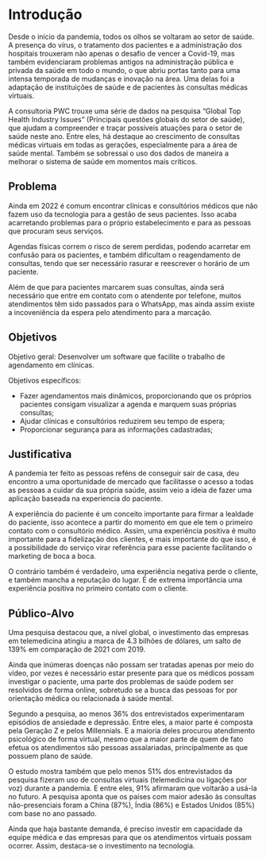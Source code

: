# Introdução

Desde o início da pandemia, todos os olhos se voltaram ao setor de saúde. A presença do vírus, o tratamento dos pacientes e a administração dos hospitais trouxeram não apenas o desafio de vencer a Covid-19, mas também evidenciaram problemas antigos na administração pública e privada da saúde em todo o mundo, o que abriu portas tanto para uma intensa temporada de mudanças e inovação na área. Uma delas foi a adaptação de instituições de saúde e de pacientes às consultas médicas virtuais.

A consultoria PWC trouxe uma série de dados na pesquisa “Global Top Health Industry Issues” (Principais questões globais do setor de saúde), que ajudam a compreender e traçar possíveis atuações para o setor de saúde neste ano. Entre eles, há destaque ao crescimento de consultas médicas virtuais em todas as gerações, especialmente para a área de saúde mental.  Também se sobressai o uso dos dados de maneira a melhorar o sistema de saúde em momentos mais críticos.

## Problema

Ainda em 2022 é comum encontrar clínicas e consultórios médicos que não fazem uso da tecnologia para a gestão de seus pacientes. Isso acaba acarretando problemas para o próprio estabelecimento e para as pessoas que procuram seus serviços.

Agendas físicas correm o risco de serem perdidas, podendo acarretar em confusão para os pacientes, e também dificultam o reagendamento de consultas, tendo que ser necessário rasurar e reescrever o horário de um paciente.

Além de que para pacientes marcarem suas consultas, ainda será necessário que entre em contato com o atendente por telefone, muitos atendimentos têm sido passados para o WhatsApp, mas ainda assim existe a incoveniência da espera pelo atendimento para a marcação.

## Objetivos

Objetivo geral:
Desenvolver um software que facilite o trabalho de agendamento em clínicas.

Objetivos específicos:

- Fazer agendamentos mais dinâmicos, proporcionando que os próprios pacientes consigam visualizar a agenda e marquem suas próprias consultas;
- Ajudar clínicas e consultórios reduzirem seu tempo de espera;
- Proporcionar segurança para as informações cadastradas;

## Justificativa

A pandemia ter feito as pessoas reféns de conseguir sair de casa, deu encontro a uma oportunidade de mercado que facilitasse o acesso a todas as pessoas a cuidar da sua própria saúde, assim veio a ideia de fazer uma aplicação baseada na experiencia do paciente.

A experiência do paciente é um conceito importante para firmar a lealdade do paciente, isso acontece a partir do momento em que ele tem o primeiro contato com o consultório médico. Assim, uma experiência positiva é muito importante para a fidelização dos clientes, e mais importante do que isso, é a possibilidade do serviço virar referência para esse paciente facilitando o marketing de boca a boca.

O contrário também é verdadeiro, uma experiência negativa perde o cliente, e também mancha a reputação do lugar. É de extrema importância uma experiência positiva no primeiro contato com o cliente.

## Público-Alvo

Uma pesquisa destacou que, a nível global, o investimento das empresas em telemedicina atingiu a marca de 4.3 bilhões de dólares, um salto de 139% em comparação de 2021 com 2019.

Ainda que inúmeras doenças não possam ser tratadas apenas por meio do vídeo, por vezes é necessário estar presente para que os médicos possam investigar o paciente, uma parte dos problemas de saúde podem ser resolvidos de forma online, sobretudo se a busca das pessoas for por orientação médica ou relacionada à saúde mental.

Segundo a pesquisa, ao menos 36% dos entrevistados experimentaram episódios de ansiedade e depressão. Entre eles, a maior parte é composta pela Geração Z e pelos Millennials. E a maioria deles procurou atendimento psicológico de forma virtual, mesmo que a maior parte de quem de fato efetua os atendimentos são pessoas assalariadas, principalmente as que possuem plano de saúde.

O estudo mostra também que pelo menos 51% dos entrevistados da pesquisa fizeram uso de consultas virtuais (telemedicina ou ligações por voz) durante a pandemia. E entre eles, 91% afirmaram que voltarão a usá-la no futuro. A pesquisa aponta que os países com maior adesão às consultas não-presenciais foram a China (87%), Índia (86%) e Estados Unidos (85%) com base no ano passado.

Ainda que haja bastante demanda, é preciso investir em capacidade da equipe médica e das empresas para que os atendimentos virtuais possam ocorrer. Assim, destaca-se o investimento na tecnologia.
